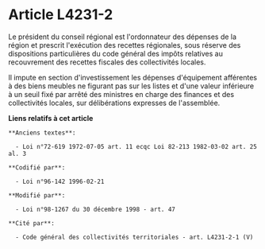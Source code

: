 # Article L4231-2

Le président du conseil régional est l'ordonnateur des dépenses de la région et prescrit l'exécution des recettes régionales,
sous réserve des dispositions particulières du code général des impôts relatives au recouvrement des recettes fiscales des
collectivités locales.

Il impute en section d'investissement les dépenses d'équipement afférentes à des biens meubles ne figurant pas sur les listes
et d'une valeur inférieure à un seuil fixé par arrêté des ministres en charge des finances et des collectivités locales, sur
délibérations expresses de l'assemblée.

**Liens relatifs à cet article**

	**Anciens textes**:

	  - Loi n°72-619 1972-07-05 art. 11 ecqc Loi 82-213 1982-03-02 art. 25 al. 3

	**Codifié par**:

	  - Loi n°96-142 1996-02-21

	**Modifié par**:

	  - Loi n°98-1267 du 30 décembre 1998 - art. 47

	**Cité par**:

	  - Code général des collectivités territoriales - art. L4231-2-1 (V)
